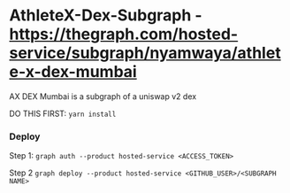 # AthleteX-Dex-Subgraph - https://thegraph.com/hosted-service/subgraph/nyamwaya/athlete-x-dex-mumbai
AX DEX Mumbai is a subgraph of a uniswap v2 dex

DO THIS FIRST: `yarn install`



### Deploy 

Step 1: ```graph auth --product hosted-service <ACCESS_TOKEN>```

Step 2 ```graph deploy --product hosted-service <GITHUB_USER>/<SUBGRAPH NAME>```
